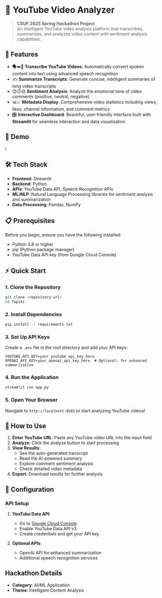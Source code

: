 # 🎥 YouTube Video Analyzer

> **CSUF 2025 Spring Hackathon Project**  
> An intelligent YouTube video analysis platform that transcribes, summarizes, and analyzes video content with sentiment analysis capabilities.

## 🌟 Features

- 🗣️➡️📄 **Transcribe YouTube Videos**: Automatically convert spoken content into text using advanced speech recognition
- ✍️ **Summarize Transcripts**: Generate concise, intelligent summaries of long video transcripts
- 😊😐😢 **Sentiment Analysis**: Analyze the emotional tone of video comments (positive, neutral, negative)
- 📊📈 **Metadata Display**: Comprehensive video statistics including views, likes, channel information, and comment metrics
- 🎛️ **Interactive Dashboard**: Beautiful, user-friendly interface built with **Streamlit** for seamless interaction and data visualization

## 🚀 Demo
\

## 🛠️ Tech Stack

- **Frontend**: Streamlit
- **Backend**: Python
- **APIs**: YouTube Data API, Speech Recognition APIs
- **ML/NLP**: Natural Language Processing libraries for sentiment analysis and summarization
- **Data Processing**: Pandas, NumPy

## 📋 Prerequisites

Before you begin, ensure you have the following installed:
- Python 3.8 or higher
- pip (Python package manager)
- YouTube Data API key (from Google Cloud Console)

## ⚡ Quick Start

### 1. Clone the Repository
```bash
git clone <repository-url>
cd Topiks
```

### 2. Install Dependencies
```bash
pip install -r requirements.txt
```

### 3. Set Up API Keys
Create a `.env` file in the root directory and add your API keys:
```env
YOUTUBE_API_KEY=your_youtube_api_key_here
OPENAI_API_KEY=your_openai_api_key_here  # Optional: for enhanced summarization
```

### 4. Run the Application
```bash
streamlit run app.py
```

### 5. Open Your Browser
Navigate to `http://localhost:8501` to start analyzing YouTube videos!

## 🎯 How to Use

1. **Enter YouTube URL**: Paste any YouTube video URL into the input field
2. **Analyze**: Click the analyze button to start processing
3. **View Results**: 
   - See the auto-generated transcript
   - Read the AI-powered summary
   - Explore comment sentiment analysis
   - Check detailed video metadata
4. **Export**: Download results for further analysis


## 🔧 Configuration

### API Setup
1. **YouTube Data API**:
   - Go to [Google Cloud Console](https://console.cloud.google.com/)
   - Enable YouTube Data API v3
   - Create credentials and get your API key

2. **Optional APIs**:
   - OpenAI API for enhanced summarization
   - Additional speech recognition services


##  Hackathon Details

- **Category**: AI/ML Application
- **Theme**: Intelligent Content Analysis


